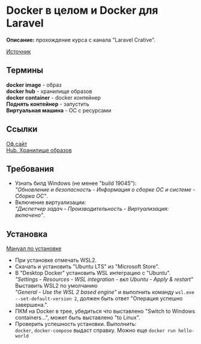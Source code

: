 # Docker в целом и Docker для Laravel  

__Описание:__ прохождение курса с канала "Laravel Crative".  

[Источник](https://www.youtube.com/playlist?list=PLd2_Os8Cj3t9Ert8mBlNl1UqwllyP1Tm_)  

## Термины  

__docker image__ - образ  
__docker hub__ - хранилище образов  
__docker container__ - docker контейнер  
__Поднять контейнер__ - запустить  
__Виртуальная машина__ - ОС с ресурсами  


## Ссылки  

[Оф.сайт](https://www.docker.com/)  
[Hub. Хранилище образов](https://hub.docker.com/)  


## Требования  
- Узнать билд Windows (не менее "build 19045"):  
  _"Обновление и безопасность - Информация о сборке ОС и системе - Сборка ОС"_.  
- Включение виртуализации:  
  _"Диспетчер задач - Производительность - Виртуализация: включено"_.  

## Установка  

[Мануал по установке](https://docs.docker.com/desktop/install/windows-install/)

- При установке отмечать WSL2.  
- Скачать и установить "Ubuntu LTS" из "Microsoft Store".  
- В "Desktop Docker" установить WSL интеграцию с "Ubuntu".   
  _"Settings - Resources - WSL integration - вкл Ubuntu - Apply & restart"_  
  Выставить WSL2 по умолчанию  
  _"General - Use the WSL 2 based engine"_ и выполнить команду `wsl.exe --set-default-version 2`, должен быть ответ "Операция успешно завершена.".  
- ПКМ на Docker в трее, убедиться что выставлено "Switch to Windows containers...", может быть выставлено "to Linux".  
- Проверить успешность установки. Выполнить:  
  `docker`, `docker-compose` выдаст справку. Можно еще `docker run hello-world`  
